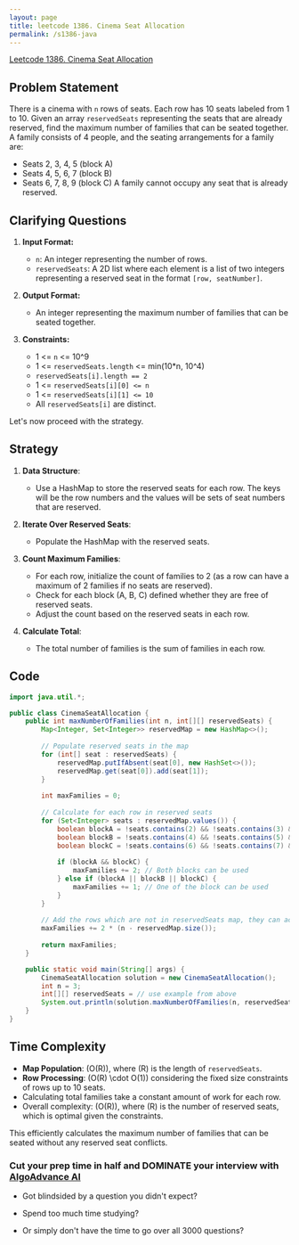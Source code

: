 ```yaml
---
layout: page
title: leetcode 1386. Cinema Seat Allocation
permalink: /s1386-java
---
```

[Leetcode 1386. Cinema Seat Allocation](https://algoadvance.github.io/algoadvance/l1386)
## Problem Statement

There is a cinema with `n` rows of seats. Each row has 10 seats labeled from 1 to 10. Given an array `reservedSeats` representing the seats that are already reserved, find the maximum number of families that can be seated together. A family consists of 4 people, and the seating arrangements for a family are:
- Seats 2, 3, 4, 5 (block A)
- Seats 4, 5, 6, 7 (block B)
- Seats 6, 7, 8, 9 (block C)
A family cannot occupy any seat that is already reserved.

## Clarifying Questions

1. **Input Format:**
    - `n`: An integer representing the number of rows.
    - `reservedSeats`: A 2D list where each element is a list of two integers representing a reserved seat in the format `[row, seatNumber]`.

2. **Output Format:**
    - An integer representing the maximum number of families that can be seated together.

3. **Constraints:**
    - 1 <= `n` <= 10^9
    - 1 <= `reservedSeats.length` <= min(10*n, 10^4)
    - `reservedSeats[i].length == 2`
    - 1 <= `reservedSeats[i][0] <= n`
    - 1 <= `reservedSeats[i][1] <= 10`
    - All `reservedSeats[i]` are distinct.

Let's now proceed with the strategy.

## Strategy

1. **Data Structure**:
   - Use a HashMap to store the reserved seats for each row. The keys will be the row numbers and the values will be sets of seat numbers that are reserved.
   
2. **Iterate Over Reserved Seats**:
   - Populate the HashMap with the reserved seats.

3. **Count Maximum Families**:
   - For each row, initialize the count of families to 2 (as a row can have a maximum of 2 families if no seats are reserved).
   - Check for each block (A, B, C) defined whether they are free of reserved seats.
   - Adjust the count based on the reserved seats in each row.
   
4. **Calculate Total**:
   - The total number of families is the sum of families in each row.

## Code

```java
import java.util.*;

public class CinemaSeatAllocation {
    public int maxNumberOfFamilies(int n, int[][] reservedSeats) {
        Map<Integer, Set<Integer>> reservedMap = new HashMap<>();
        
        // Populate reserved seats in the map
        for (int[] seat : reservedSeats) {
            reservedMap.putIfAbsent(seat[0], new HashSet<>());
            reservedMap.get(seat[0]).add(seat[1]);
        }
        
        int maxFamilies = 0;
        
        // Calculate for each row in reserved seats
        for (Set<Integer> seats : reservedMap.values()) {
            boolean blockA = !seats.contains(2) && !seats.contains(3) && !seats.contains(4) && !seats.contains(5);
            boolean blockB = !seats.contains(4) && !seats.contains(5) && !seats.contains(6) && !seats.contains(7);
            boolean blockC = !seats.contains(6) && !seats.contains(7) && !seats.contains(8) && !seats.contains(9);
            
            if (blockA && blockC) {
                maxFamilies += 2; // Both blocks can be used
            } else if (blockA || blockB || blockC) {
                maxFamilies += 1; // One of the block can be used
            }
        }
        
        // Add the rows which are not in reservedSeats map, they can accommodate 2 families each
        maxFamilies += 2 * (n - reservedMap.size());
        
        return maxFamilies;
    }

    public static void main(String[] args) {
        CinemaSeatAllocation solution = new CinemaSeatAllocation();
        int n = 3;
        int[][] reservedSeats = // use example from above
        System.out.println(solution.maxNumberOfFamilies(n, reservedSeats)); // output should be 4
    }
}
```

## Time Complexity
- **Map Population**: \(O(R)\), where \(R\) is the length of `reservedSeats`.
- **Row Processing**: \(O(R) \cdot O(1)\) considering the fixed size constraints of rows up to 10 seats.
- Calculating total families take a constant amount of work for each row.
- Overall complexity: \(O(R)\), where \(R\) is the number of reserved seats, which is optimal given the constraints.

This efficiently calculates the maximum number of families that can be seated without any reserved seat conflicts.


### Cut your prep time in half and DOMINATE your interview with [AlgoAdvance AI](https://algoAdvance.com)

- Got blindsided by a question you didn't expect?

- Spend too much time studying?

- Or simply don't have the time to go over all 3000 questions?

